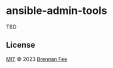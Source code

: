 # ansible-admin-tools

TBD

## License

[MIT](license.md) © 2023 [Brennan Fee](https://github.com/brennanfee)
